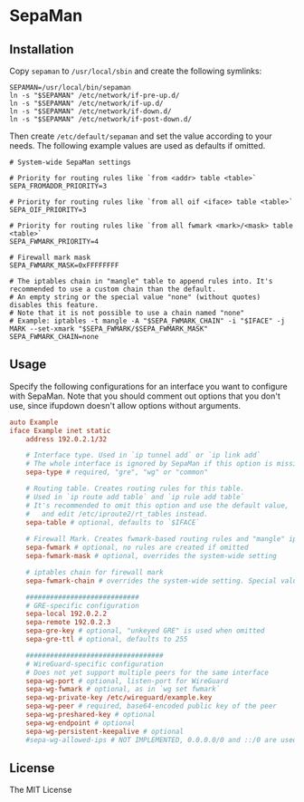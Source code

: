 # SepaMan

## Installation

Copy `sepaman` to `/usr/local/sbin` and create the following symlinks:

```shell
SEPAMAN=/usr/local/bin/sepaman
ln -s "$SEPAMAN" /etc/network/if-pre-up.d/
ln -s "$SEPAMAN" /etc/network/if-up.d/
ln -s "$SEPAMAN" /etc/network/if-down.d/
ln -s "$SEPAMAN" /etc/network/if-post-down.d/
```

Then create `/etc/default/sepaman` and set the value according to your needs. The following example values are used as defaults if omitted.

```shell
# System-wide SepaMan settings

# Priority for routing rules like `from <addr> table <table>`
SEPA_FROMADDR_PRIORITY=3

# Priority for routing rules like `from all oif <iface> table <table>`
SEPA_OIF_PRIORITY=3

# Priority for routing rules like `from all fwmark <mark>/<mask> table <table>`
SEPA_FWMARK_PRIORITY=4

# Firewall mark mask
SEPA_FWMARK_MASK=0xFFFFFFFF

# The iptables chain in "mangle" table to append rules into. It's recommended to use a custom chain than the default.
# An empty string or the special value "none" (without quotes) disables this feature.
# Note that it is not possible to use a chain named "none"
# Example: iptables -t mangle -A "$SEPA_FWMARK_CHAIN" -i "$IFACE" -j MARK --set-xmark "$SEPA_FWMARK/$SEPA_FWMARK_MASK"
SEPA_FWMARK_CHAIN=none
```

## Usage

Specify the following configurations for an interface you want to configure with SepaMan. Note that you should comment out options that you don't use, since ifupdown doesn't allow options without arguments.

```conf
auto Example
iface Example inet static
    address 192.0.2.1/32

    # Interface type. Used in `ip tunnel add` or `ip link add`
    # The whole interface is ignored by SepaMan if this option is missing.
    sepa-type # required, "gre", "wg" or "common"

    # Routing table. Creates routing rules for this table.
    # Used in `ip route add table` and `ip rule add table`
    # It's recommended to omit this option and use the default value,
    #   and edit /etc/iproute2/rt_tables instead.
    sepa-table # optional, defaults to `$IFACE`
    
    # Firewall Mark. Creates fwmark-based routing rules and "mangle" iptables rules
    sepa-fwmark # optional, no rules are created if omitted
    sepa-fwmark-mask # optional, overrides the system-wide setting

    # iptables chain for firewall mark
    sepa-fwmark-chain # overrides the system-wide setting. Special value "none" is accepted

    ############################
    # GRE-specific configuration
    sepa-local 192.0.2.2
    sepa-remote 192.0.2.3
    sepa-gre-key # optional, "unkeyed GRE" is used when omitted
    sepa-gre-ttl # optional, defaults to 255

    ##################################
    # WireGuard-specific configuration
    # Does not yet support multiple peers for the same interface
    sepa-wg-port # optional, listen-port for WireGuard
    sepa-wg-fwmark # optional, as in `wg set fwmark`
    sepa-wg-private-key /etc/wireguard/example.key
    sepa-wg-peer # required, base64-encoded public key of the peer
    sepa-wg-preshared-key # optional
    sepa-wg-endpoint # optional
    sepa-wg-persistent-keepalive # optional
    #sepa-wg-allowed-ips # NOT IMPLEMENTED, 0.0.0.0/0 and ::/0 are used
```

## License

The MIT License
